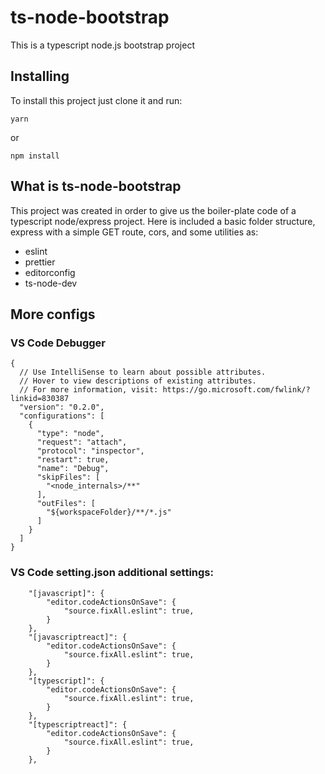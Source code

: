 # ts-node-bootstrap
This is a typescript node.js bootstrap project

## Installing
To install this project just clone it and run:

```
yarn
```
or
```
npm install
```

## What is ts-node-bootstrap
This project was created in order to give us the boiler-plate code of a typescript node/express project. Here is included a basic folder structure, express with a simple GET route, cors, and some utilities as: 
 - eslint
 - prettier
 - editorconfig
 - ts-node-dev
 
 ## More configs
 
### VS Code Debugger 
```
{
  // Use IntelliSense to learn about possible attributes.
  // Hover to view descriptions of existing attributes.
  // For more information, visit: https://go.microsoft.com/fwlink/?linkid=830387
  "version": "0.2.0",
  "configurations": [
    {
      "type": "node",
      "request": "attach",
      "protocol": "inspector",
      "restart": true,
      "name": "Debug",
      "skipFiles": [
        "<node_internals>/**"
      ],
      "outFiles": [
        "${workspaceFolder}/**/*.js"
      ]
    }
  ]
}

```

### VS Code setting.json additional settings:
```
    "[javascript]": {
        "editor.codeActionsOnSave": {
            "source.fixAll.eslint": true,
        }
    },
    "[javascriptreact]": {
        "editor.codeActionsOnSave": {
            "source.fixAll.eslint": true,
        }
    },
    "[typescript]": {
        "editor.codeActionsOnSave": {
            "source.fixAll.eslint": true,
        }
    },
    "[typescriptreact]": {
        "editor.codeActionsOnSave": {
            "source.fixAll.eslint": true,
        }
    },
```
